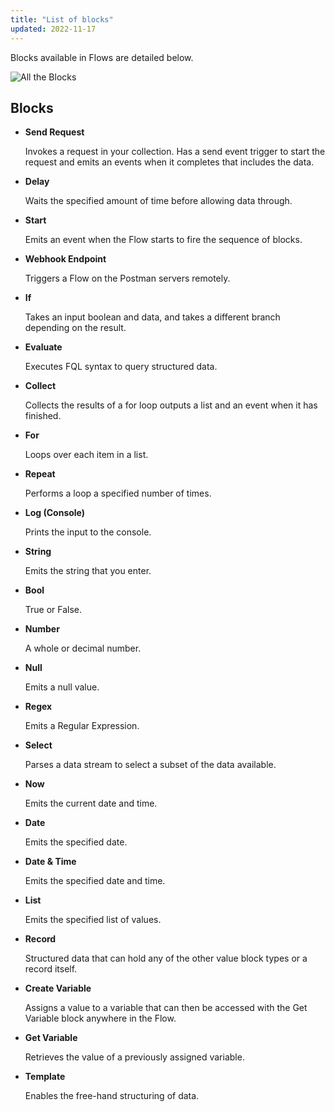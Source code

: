 ```yaml
---
title: "List of blocks"
updated: 2022-11-17
---
```


Blocks available in Flows are detailed below.

![All the Blocks](https://assets.postman.com/postman-labs-docs/all-blocks/updated-all-blocks.png)

<!--TODO: restructure this as headings, add Contents section -->

## Blocks

- **Send Request**

  Invokes a request in your collection. Has a send event trigger to start the request and emits an events when it completes that includes the data.

- **Delay**

  Waits the specified amount of time before allowing data through.

- **Start**

  Emits an event when the Flow starts to fire the sequence of blocks.

- **Webhook Endpoint**

  Triggers a Flow on the Postman servers remotely.

- **If**

  Takes an input boolean and data, and takes a different branch depending on the result.

- **Evaluate**

  Executes FQL syntax to query structured data.

- **Collect**

  Collects the results of a for loop outputs a list and an event when it has finished.

- **For**

  Loops over each item in a list.

- **Repeat**

  Performs a loop a specified number of times.

- **Log (Console)**

  Prints the input to the console.

- **String**

  Emits the string that you enter.

- **Bool**

  True or False.

- **Number**

  A whole or decimal number.

- **Null**

  Emits a null value.

- **Regex**

  Emits a Regular Expression.

- **Select**

  Parses a data stream to select a subset of the data available.

- **Now**

  Emits the current date and time.

- **Date**

  Emits the specified date.

- **Date & Time**

  Emits the specified date and time.

- **List**

  Emits the specified list of values.

- **Record**

  Structured data that can hold any of the other value block types or a record itself.

- **Create Variable**

  Assigns a value to a variable that can then be accessed with the Get Variable block anywhere in the Flow.

- **Get Variable**

  Retrieves the value of a previously assigned variable.

- **Template**

  Enables the free-hand structuring of data.
